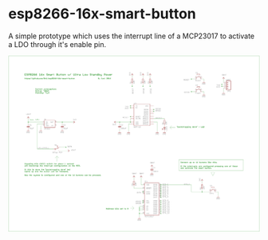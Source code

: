 # esp8266-16x-smart-button
A simple prototype which uses the interrupt line of a MCP23017 to activate a LDO through it's enable pin. 

![16x Smart Button Schematic](https://raw.githubusercontent.com/8n1/esp8266-16x-smart-button/master/16x_smart_button_schematic.png "16x Smart Button Schematic")
